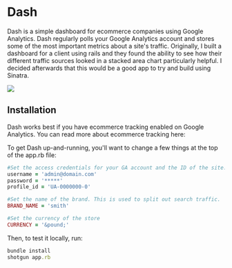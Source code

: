 Dash
====

Dash is a simple dashboard for ecommerce companies using Google Analytics. Dash regularly polls your Google Analytics account and stores some of the most important metrics about a site's traffic. Originally, I built a dashboard for a client using rails and they found the ability to see how their different traffic sources looked in a stacked area chart particularly helpful. I decided afterwards that this would be a good app to try and build using Sinatra. 

![](https://dl.dropbox.com/u/11299300/dash_v1.png)

## Installation

Dash works best if you have ecommerce tracking enabled on Google Analytics. You can read more about ecommerce tracking here: 

To get Dash up-and-running, you'll want to change a few things at the top of the app.rb file:

```ruby
#Set the access credentials for your GA account and the ID of the site. #Todo — don't check in password!
username = 'admin@domain.com'
password = '*****'
profile_id = 'UA-0000000-0'

#Set the name of the brand. This is used to split out search traffic.
BRAND_NAME = 'smith'

#Set the currency of the store
CURRENCY = '&pound;'
```

Then, to test it locally, run:

```ruby
bundle install
shotgun app.rb
```

